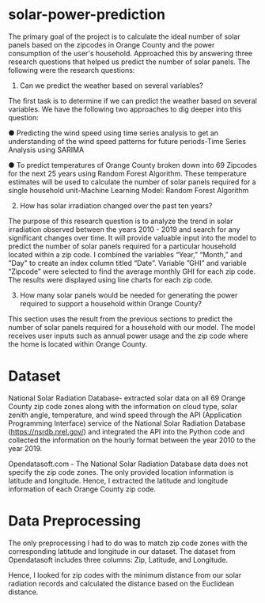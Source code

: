 # solar-power-prediction
The primary goal of the project is to calculate the ideal number of solar panels based on the zipcodes in Orange County and the power consumption of the user's household.  Approached this by answering three research questions that helped us predict the number of solar panels. The following were the research questions: 

1) Can we predict the weather based on several variables?

 The first task is to determine if we can predict the weather based on several variables. We have the following two approaches to dig deeper into this question:

●	Predicting the wind speed using time series analysis to get an understanding of the wind speed patterns for future periods-Time Series Analysis using SARIMA

●	To predict temperatures of Orange County broken down into 69 Zipcodes for the next 25 years using Random Forest Algorithm. These temperature estimates will be used to calculate the number of solar panels required for a single household unit-Machine Learning Model: Random Forest Algorithm

2) How has solar irradiation changed over the past ten years?

The purpose of this research question is to analyze the trend in solar irradiation observed between the years 2010 - 2019 and search for any significant changes over time. It will provide valuable input into the model to predict the number of solar panels required for a particular household located within a zip code. I combined the variables “Year,” “Month,” and "Day" to create an index column titled “Date”.  Variable ”GHI” and variable “Zipcode” were selected to find the average monthly GHI for each zip code. The results were displayed using line charts for each zip code.

3) How many solar panels would be needed for generating the power required to support a household within Orange County?

This section uses the result from the previous sections to predict the number of solar panels required for a household with our model. The model receives user inputs such as   annual power usage and the zip code where the home is located within Orange County. 
 


 
# Dataset
National Solar Radiation Database- extracted solar data on all 69 Orange County zip code zones along with the information on cloud type, solar zenith angle, temperature, and wind speed through the API (Application Programming Interface) service of the National Solar Radiation Database (https://nsrdb.nrel.gov/) and integrated the API into the Python code and collected the information on the hourly format between the year 2010 to the year 2019. 

Opendatasoft.com - The National Solar Radiation Database data does not specify the zip code zones. The only provided location information is latitude and longitude. Hence, I  extracted the latitude and longitude information of each Orange County zip code. 

# Data Preprocessing

The only preprocessing I had to do was to match zip code zones with the corresponding latitude and longitude in our dataset. The dataset from Opendatasoft includes three columns: Zip, Latitude, and Longitude.

Hence, I looked for zip codes with the minimum distance from our solar radiation records and calculated the distance based on the Euclidean distance. 










